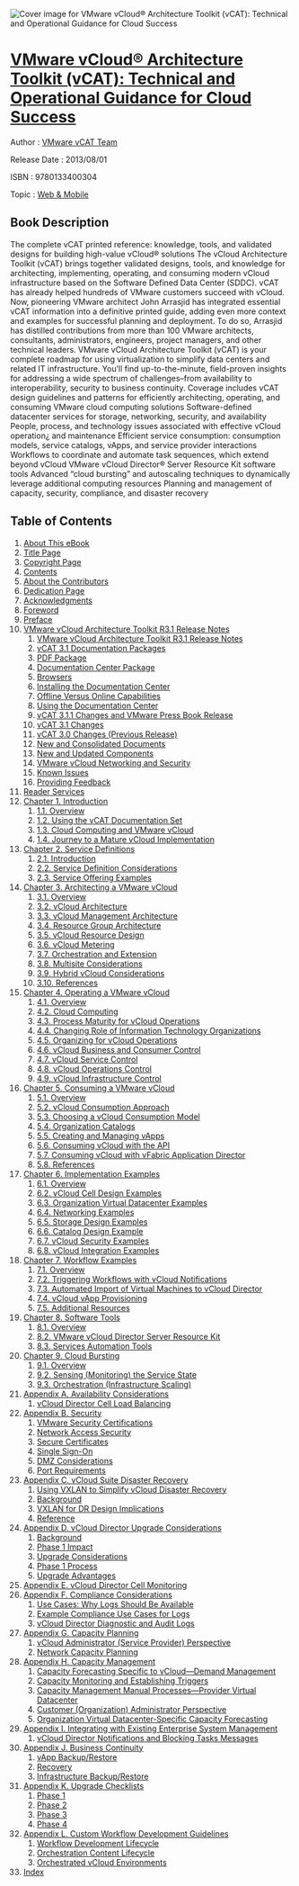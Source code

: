 ![Cover image for VMware vCloud® Architecture Toolkit (vCAT): Technical and Operational Guidance for Cloud Success](https://imgdetail.ebookreading.net/cover/cover/web_mobile/EB9780133400304.jpg)

[VMware vCloud® Architecture Toolkit (vCAT): Technical and Operational Guidance for Cloud Success](https://ebookreading.net/view/book/VMware+vCloud%C2%AE+Architecture+Toolkit+%28vCAT%29%3A+Technical+and+Operational+Guidance+for+Cloud+Success-EB9780133400304_1.html "VMware vCloud® Architecture Toolkit (vCAT): Technical and Operational Guidance for Cloud Success")
====================================================================================================================

Author : [VMware vCAT Team](https://ebookreading.net/search/author/VMware+vCAT+Team)

Release Date : 2013/08/01

ISBN : 9780133400304

Topic : [Web & Mobile](https://ebookreading.net/search/category/web-mobile)

Book Description
-----------------

The complete vCAT printed reference: knowledge, tools, and validated designs for building high-value vCloud® solutions
The vCloud Architecture Toolkit (vCAT) brings together validated designs, tools, and knowledge for architecting, implementing, operating, and consuming modern vCloud infrastructure based on the Software Defined Data Center (SDDC).
vCAT has already helped hundreds of VMware customers succeed with vCloud. Now, pioneering VMware architect John Arrasjid has integrated essential vCAT information into a definitive printed guide, adding even more context and examples for successful planning and deployment. To do so, Arrasjid has distilled contributions from more than 100 VMware architects, consultants, administrators, engineers, project managers, and other technical leaders.
VMware vCloud Architecture Toolkit (vCAT) is your complete roadmap for using virtualization to simplify data centers and related IT infrastructure. You’ll find up-to-the-minute, field-proven insights for addressing a wide spectrum of challenges–from availability to interoperability, security to business continuity.
Coverage includes
vCAT design guidelines and patterns for efficiently architecting, operating, and consuming VMware cloud computing solutions
Software-defined datacenter services for storage, networking, security, and availability
People, process, and technology issues associated with effective vCloud operation¿ and maintenance
Efficient service consumption: consumption models, service catalogs, vApps, and service provider interactions
Workflows to coordinate and automate task sequences, which extend beyond vCloud
VMware vCloud Director® Server Resource Kit software tools
Advanced “cloud bursting” and autoscaling techniques to dynamically leverage additional computing resources
Planning and management of capacity, security, compliance, and disaster recovery
              
Table of Contents
-----------------

1. [About This eBook](https://ebookreading.net/view/book/VMware+vCloud%C2%AE+Architecture+Toolkit+%28vCAT%29%3A+Technical+and+Operational+Guidance+for+Cloud+Success-EB9780133400304_1.html)
1. [Title Page](https://ebookreading.net/view/book/VMware+vCloud%C2%AE+Architecture+Toolkit+%28vCAT%29%3A+Technical+and+Operational+Guidance+for+Cloud+Success-EB9780133400304_3.html)
1. [Copyright Page](https://ebookreading.net/view/book/VMware+vCloud%C2%AE+Architecture+Toolkit+%28vCAT%29%3A+Technical+and+Operational+Guidance+for+Cloud+Success-EB9780133400304_4.html)
1. [Contents](https://ebookreading.net/view/book/VMware+vCloud%C2%AE+Architecture+Toolkit+%28vCAT%29%3A+Technical+and+Operational+Guidance+for+Cloud+Success-EB9780133400304_7.html)
1. [About the Contributors](https://ebookreading.net/view/book/VMware+vCloud%C2%AE+Architecture+Toolkit+%28vCAT%29%3A+Technical+and+Operational+Guidance+for+Cloud+Success-EB9780133400304_8.html)
1. [Dedication Page](https://ebookreading.net/view/book/VMware+vCloud%C2%AE+Architecture+Toolkit+%28vCAT%29%3A+Technical+and+Operational+Guidance+for+Cloud+Success-EB9780133400304_9.html)
1. [Acknowledgments](https://ebookreading.net/view/book/VMware+vCloud%C2%AE+Architecture+Toolkit+%28vCAT%29%3A+Technical+and+Operational+Guidance+for+Cloud+Success-EB9780133400304_11.html)
1. [Foreword](https://ebookreading.net/view/book/VMware+vCloud%C2%AE+Architecture+Toolkit+%28vCAT%29%3A+Technical+and+Operational+Guidance+for+Cloud+Success-EB9780133400304_12.html)
1. [Preface](https://ebookreading.net/view/book/VMware+vCloud%C2%AE+Architecture+Toolkit+%28vCAT%29%3A+Technical+and+Operational+Guidance+for+Cloud+Success-EB9780133400304_13.html)
1. [VMware vCloud Architecture Toolkit R3.1 Release Notes](https://ebookreading.net/view/book/VMware+vCloud%C2%AE+Architecture+Toolkit+%28vCAT%29%3A+Technical+and+Operational+Guidance+for+Cloud+Success-EB9780133400304_14.html)
    1. [VMware vCloud Architecture Toolkit R3.1 Release Notes](https://ebookreading.net/view/book/VMware+vCloud%C2%AE+Architecture+Toolkit+%28vCAT%29%3A+Technical+and+Operational+Guidance+for+Cloud+Success-EB9780133400304_14.html#pref08lev1sec1)
    1. [vCAT 3.1 Documentation Packages](https://ebookreading.net/view/book/VMware+vCloud%C2%AE+Architecture+Toolkit+%28vCAT%29%3A+Technical+and+Operational+Guidance+for+Cloud+Success-EB9780133400304_14.html#pref08lev1sec2)
    1. [PDF Package](https://ebookreading.net/view/book/VMware+vCloud%C2%AE+Architecture+Toolkit+%28vCAT%29%3A+Technical+and+Operational+Guidance+for+Cloud+Success-EB9780133400304_14.html#pref08lev1sec3)
    1. [Documentation Center Package](https://ebookreading.net/view/book/VMware+vCloud%C2%AE+Architecture+Toolkit+%28vCAT%29%3A+Technical+and+Operational+Guidance+for+Cloud+Success-EB9780133400304_14.html#pref08lev1sec4)
    1. [Browsers](https://ebookreading.net/view/book/VMware+vCloud%C2%AE+Architecture+Toolkit+%28vCAT%29%3A+Technical+and+Operational+Guidance+for+Cloud+Success-EB9780133400304_14.html#pref08lev1sec5)
    1. [Installing the Documentation Center](https://ebookreading.net/view/book/VMware+vCloud%C2%AE+Architecture+Toolkit+%28vCAT%29%3A+Technical+and+Operational+Guidance+for+Cloud+Success-EB9780133400304_14.html#pref08lev1sec6)
    1. [Offline Versus Online Capabilities](https://ebookreading.net/view/book/VMware+vCloud%C2%AE+Architecture+Toolkit+%28vCAT%29%3A+Technical+and+Operational+Guidance+for+Cloud+Success-EB9780133400304_14.html#pref08lev1sec7)
    1. [Using the Documentation Center](https://ebookreading.net/view/book/VMware+vCloud%C2%AE+Architecture+Toolkit+%28vCAT%29%3A+Technical+and+Operational+Guidance+for+Cloud+Success-EB9780133400304_14.html#pref08lev1sec8)
    1. [vCAT 3.1.1 Changes and VMware Press Book Release](https://ebookreading.net/view/book/VMware+vCloud%C2%AE+Architecture+Toolkit+%28vCAT%29%3A+Technical+and+Operational+Guidance+for+Cloud+Success-EB9780133400304_14.html#pref08lev1sec9)
    1. [vCAT 3.1 Changes](https://ebookreading.net/view/book/VMware+vCloud%C2%AE+Architecture+Toolkit+%28vCAT%29%3A+Technical+and+Operational+Guidance+for+Cloud+Success-EB9780133400304_14.html#pref08lev1sec10)
    1. [vCAT 3.0 Changes (Previous Release)](https://ebookreading.net/view/book/VMware+vCloud%C2%AE+Architecture+Toolkit+%28vCAT%29%3A+Technical+and+Operational+Guidance+for+Cloud+Success-EB9780133400304_14.html#pref08lev1sec11)
    1. [New and Consolidated Documents](https://ebookreading.net/view/book/VMware+vCloud%C2%AE+Architecture+Toolkit+%28vCAT%29%3A+Technical+and+Operational+Guidance+for+Cloud+Success-EB9780133400304_14.html#pref08lev1sec12)
    1. [New and Updated Components](https://ebookreading.net/view/book/VMware+vCloud%C2%AE+Architecture+Toolkit+%28vCAT%29%3A+Technical+and+Operational+Guidance+for+Cloud+Success-EB9780133400304_14.html#pref08lev1sec13)
    1. [VMware vCloud Networking and Security](https://ebookreading.net/view/book/VMware+vCloud%C2%AE+Architecture+Toolkit+%28vCAT%29%3A+Technical+and+Operational+Guidance+for+Cloud+Success-EB9780133400304_14.html#pref08lev1sec14)
    1. [Known Issues](https://ebookreading.net/view/book/VMware+vCloud%C2%AE+Architecture+Toolkit+%28vCAT%29%3A+Technical+and+Operational+Guidance+for+Cloud+Success-EB9780133400304_14.html#pref08lev1sec15)
    1. [Providing Feedback](https://ebookreading.net/view/book/VMware+vCloud%C2%AE+Architecture+Toolkit+%28vCAT%29%3A+Technical+and+Operational+Guidance+for+Cloud+Success-EB9780133400304_14.html#pref08lev1sec16)
1. [Reader Services](https://ebookreading.net/view/book/VMware+vCloud%C2%AE+Architecture+Toolkit+%28vCAT%29%3A+Technical+and+Operational+Guidance+for+Cloud+Success-EB9780133400304_15.html)
1. [Chapter 1. Introduction](https://ebookreading.net/view/book/VMware+vCloud%C2%AE+Architecture+Toolkit+%28vCAT%29%3A+Technical+and+Operational+Guidance+for+Cloud+Success-EB9780133400304_16.html)
    1. [1.1. Overview](https://ebookreading.net/view/book/VMware+vCloud%C2%AE+Architecture+Toolkit+%28vCAT%29%3A+Technical+and+Operational+Guidance+for+Cloud+Success-EB9780133400304_16.html#ch01lev1sec1)
    1. [1.2. Using the vCAT Documentation Set](https://ebookreading.net/view/book/VMware+vCloud%C2%AE+Architecture+Toolkit+%28vCAT%29%3A+Technical+and+Operational+Guidance+for+Cloud+Success-EB9780133400304_16.html#ch01lev1sec2)
    1. [1.3. Cloud Computing and VMware vCloud](https://ebookreading.net/view/book/VMware+vCloud%C2%AE+Architecture+Toolkit+%28vCAT%29%3A+Technical+and+Operational+Guidance+for+Cloud+Success-EB9780133400304_16.html#ch01lev1sec3)
    1. [1.4. Journey to a Mature vCloud Implementation](https://ebookreading.net/view/book/VMware+vCloud%C2%AE+Architecture+Toolkit+%28vCAT%29%3A+Technical+and+Operational+Guidance+for+Cloud+Success-EB9780133400304_16.html#ch01lev1sec4)
1. [Chapter 2. Service Definitions](https://ebookreading.net/view/book/VMware+vCloud%C2%AE+Architecture+Toolkit+%28vCAT%29%3A+Technical+and+Operational+Guidance+for+Cloud+Success-EB9780133400304_17.html)
    1. [2.1. Introduction](https://ebookreading.net/view/book/VMware+vCloud%C2%AE+Architecture+Toolkit+%28vCAT%29%3A+Technical+and+Operational+Guidance+for+Cloud+Success-EB9780133400304_17.html#ch02lev1sec1)
    1. [2.2. Service Definition Considerations](https://ebookreading.net/view/book/VMware+vCloud%C2%AE+Architecture+Toolkit+%28vCAT%29%3A+Technical+and+Operational+Guidance+for+Cloud+Success-EB9780133400304_17.html#ch02lev1sec2)
    1. [2.3. Service Offering Examples](https://ebookreading.net/view/book/VMware+vCloud%C2%AE+Architecture+Toolkit+%28vCAT%29%3A+Technical+and+Operational+Guidance+for+Cloud+Success-EB9780133400304_17.html#ch02lev1sec3)
1. [Chapter 3. Architecting a VMware vCloud](https://ebookreading.net/view/book/VMware+vCloud%C2%AE+Architecture+Toolkit+%28vCAT%29%3A+Technical+and+Operational+Guidance+for+Cloud+Success-EB9780133400304_18.html)
    1. [3.1. Overview](https://ebookreading.net/view/book/VMware+vCloud%C2%AE+Architecture+Toolkit+%28vCAT%29%3A+Technical+and+Operational+Guidance+for+Cloud+Success-EB9780133400304_18.html#ch03lev1sec1)
    1. [3.2. vCloud Architecture](https://ebookreading.net/view/book/VMware+vCloud%C2%AE+Architecture+Toolkit+%28vCAT%29%3A+Technical+and+Operational+Guidance+for+Cloud+Success-EB9780133400304_18.html#ch03lev1sec2)
    1. [3.3. vCloud Management Architecture](https://ebookreading.net/view/book/VMware+vCloud%C2%AE+Architecture+Toolkit+%28vCAT%29%3A+Technical+and+Operational+Guidance+for+Cloud+Success-EB9780133400304_18.html#ch03lev1sec3)
    1. [3.4. Resource Group Architecture](https://ebookreading.net/view/book/VMware+vCloud%C2%AE+Architecture+Toolkit+%28vCAT%29%3A+Technical+and+Operational+Guidance+for+Cloud+Success-EB9780133400304_18.html#ch03lev1sec4)
    1. [3.5. vCloud Resource Design](https://ebookreading.net/view/book/VMware+vCloud%C2%AE+Architecture+Toolkit+%28vCAT%29%3A+Technical+and+Operational+Guidance+for+Cloud+Success-EB9780133400304_18.html#ch03lev1sec5)
    1. [3.6. vCloud Metering](https://ebookreading.net/view/book/VMware+vCloud%C2%AE+Architecture+Toolkit+%28vCAT%29%3A+Technical+and+Operational+Guidance+for+Cloud+Success-EB9780133400304_18.html#ch03lev1sec6)
    1. [3.7. Orchestration and Extension](https://ebookreading.net/view/book/VMware+vCloud%C2%AE+Architecture+Toolkit+%28vCAT%29%3A+Technical+and+Operational+Guidance+for+Cloud+Success-EB9780133400304_18.html#ch03lev1sec7)
    1. [3.8. Multisite Considerations](https://ebookreading.net/view/book/VMware+vCloud%C2%AE+Architecture+Toolkit+%28vCAT%29%3A+Technical+and+Operational+Guidance+for+Cloud+Success-EB9780133400304_18.html#ch03lev1sec8)
    1. [3.9. Hybrid vCloud Considerations](https://ebookreading.net/view/book/VMware+vCloud%C2%AE+Architecture+Toolkit+%28vCAT%29%3A+Technical+and+Operational+Guidance+for+Cloud+Success-EB9780133400304_18.html#ch03lev1sec9)
    1. [3.10. References](https://ebookreading.net/view/book/VMware+vCloud%C2%AE+Architecture+Toolkit+%28vCAT%29%3A+Technical+and+Operational+Guidance+for+Cloud+Success-EB9780133400304_18.html#ch03lev1sec10)
1. [Chapter 4. Operating a VMware vCloud](https://ebookreading.net/view/book/VMware+vCloud%C2%AE+Architecture+Toolkit+%28vCAT%29%3A+Technical+and+Operational+Guidance+for+Cloud+Success-EB9780133400304_19.html)
    1. [4.1. Overview](https://ebookreading.net/view/book/VMware+vCloud%C2%AE+Architecture+Toolkit+%28vCAT%29%3A+Technical+and+Operational+Guidance+for+Cloud+Success-EB9780133400304_19.html#ch04lev1sec1)
    1. [4.2. Cloud Computing](https://ebookreading.net/view/book/VMware+vCloud%C2%AE+Architecture+Toolkit+%28vCAT%29%3A+Technical+and+Operational+Guidance+for+Cloud+Success-EB9780133400304_19.html#ch04lev1sec2)
    1. [4.3. Process Maturity for vCloud Operations](https://ebookreading.net/view/book/VMware+vCloud%C2%AE+Architecture+Toolkit+%28vCAT%29%3A+Technical+and+Operational+Guidance+for+Cloud+Success-EB9780133400304_19.html#ch04lev1sec3)
    1. [4.4. Changing Role of Information Technology Organizations](https://ebookreading.net/view/book/VMware+vCloud%C2%AE+Architecture+Toolkit+%28vCAT%29%3A+Technical+and+Operational+Guidance+for+Cloud+Success-EB9780133400304_19.html#ch04lev1sec4)
    1. [4.5. Organizing for vCloud Operations](https://ebookreading.net/view/book/VMware+vCloud%C2%AE+Architecture+Toolkit+%28vCAT%29%3A+Technical+and+Operational+Guidance+for+Cloud+Success-EB9780133400304_19.html#ch04lev1sec5)
    1. [4.6. vCloud Business and Consumer Control](https://ebookreading.net/view/book/VMware+vCloud%C2%AE+Architecture+Toolkit+%28vCAT%29%3A+Technical+and+Operational+Guidance+for+Cloud+Success-EB9780133400304_19.html#ch04lev1sec6)
    1. [4.7. vCloud Service Control](https://ebookreading.net/view/book/VMware+vCloud%C2%AE+Architecture+Toolkit+%28vCAT%29%3A+Technical+and+Operational+Guidance+for+Cloud+Success-EB9780133400304_19.html#ch04lev1sec7)
    1. [4.8. vCloud Operations Control](https://ebookreading.net/view/book/VMware+vCloud%C2%AE+Architecture+Toolkit+%28vCAT%29%3A+Technical+and+Operational+Guidance+for+Cloud+Success-EB9780133400304_19.html#ch04lev1sec8)
    1. [4.9. vCloud Infrastructure Control](https://ebookreading.net/view/book/VMware+vCloud%C2%AE+Architecture+Toolkit+%28vCAT%29%3A+Technical+and+Operational+Guidance+for+Cloud+Success-EB9780133400304_19.html#ch04lev1sec9)
1. [Chapter 5. Consuming a VMware vCloud](https://ebookreading.net/view/book/VMware+vCloud%C2%AE+Architecture+Toolkit+%28vCAT%29%3A+Technical+and+Operational+Guidance+for+Cloud+Success-EB9780133400304_20.html)
    1. [5.1. Overview](https://ebookreading.net/view/book/VMware+vCloud%C2%AE+Architecture+Toolkit+%28vCAT%29%3A+Technical+and+Operational+Guidance+for+Cloud+Success-EB9780133400304_20.html#ch05lev1sec1)
    1. [5.2. vCloud Consumption Approach](https://ebookreading.net/view/book/VMware+vCloud%C2%AE+Architecture+Toolkit+%28vCAT%29%3A+Technical+and+Operational+Guidance+for+Cloud+Success-EB9780133400304_20.html#ch05lev1sec2)
    1. [5.3. Choosing a vCloud Consumption Model](https://ebookreading.net/view/book/VMware+vCloud%C2%AE+Architecture+Toolkit+%28vCAT%29%3A+Technical+and+Operational+Guidance+for+Cloud+Success-EB9780133400304_20.html#ch05lev1sec3)
    1. [5.4. Organization Catalogs](https://ebookreading.net/view/book/VMware+vCloud%C2%AE+Architecture+Toolkit+%28vCAT%29%3A+Technical+and+Operational+Guidance+for+Cloud+Success-EB9780133400304_20.html#ch05lev1sec4)
    1. [5.5. Creating and Managing vApps](https://ebookreading.net/view/book/VMware+vCloud%C2%AE+Architecture+Toolkit+%28vCAT%29%3A+Technical+and+Operational+Guidance+for+Cloud+Success-EB9780133400304_20.html#ch05lev1sec5)
    1. [5.6. Consuming vCloud with the API](https://ebookreading.net/view/book/VMware+vCloud%C2%AE+Architecture+Toolkit+%28vCAT%29%3A+Technical+and+Operational+Guidance+for+Cloud+Success-EB9780133400304_20.html#ch05lev1sec6)
    1. [5.7. Consuming vCloud with vFabric Application Director](https://ebookreading.net/view/book/VMware+vCloud%C2%AE+Architecture+Toolkit+%28vCAT%29%3A+Technical+and+Operational+Guidance+for+Cloud+Success-EB9780133400304_20.html#ch05lev1sec7)
    1. [5.8. References](https://ebookreading.net/view/book/VMware+vCloud%C2%AE+Architecture+Toolkit+%28vCAT%29%3A+Technical+and+Operational+Guidance+for+Cloud+Success-EB9780133400304_20.html#ch05lev1sec8)
1. [Chapter 6. Implementation Examples](https://ebookreading.net/view/book/VMware+vCloud%C2%AE+Architecture+Toolkit+%28vCAT%29%3A+Technical+and+Operational+Guidance+for+Cloud+Success-EB9780133400304_21.html)
    1. [6.1. Overview](https://ebookreading.net/view/book/VMware+vCloud%C2%AE+Architecture+Toolkit+%28vCAT%29%3A+Technical+and+Operational+Guidance+for+Cloud+Success-EB9780133400304_21.html#ch06lev1sec1)
    1. [6.2. vCloud Cell Design Examples](https://ebookreading.net/view/book/VMware+vCloud%C2%AE+Architecture+Toolkit+%28vCAT%29%3A+Technical+and+Operational+Guidance+for+Cloud+Success-EB9780133400304_21.html#ch06lev1sec2)
    1. [6.3. Organization Virtual Datacenter Examples](https://ebookreading.net/view/book/VMware+vCloud%C2%AE+Architecture+Toolkit+%28vCAT%29%3A+Technical+and+Operational+Guidance+for+Cloud+Success-EB9780133400304_21.html#ch06lev1sec3)
    1. [6.4. Networking Examples](https://ebookreading.net/view/book/VMware+vCloud%C2%AE+Architecture+Toolkit+%28vCAT%29%3A+Technical+and+Operational+Guidance+for+Cloud+Success-EB9780133400304_21.html#ch06lev1sec4)
    1. [6.5. Storage Design Examples](https://ebookreading.net/view/book/VMware+vCloud%C2%AE+Architecture+Toolkit+%28vCAT%29%3A+Technical+and+Operational+Guidance+for+Cloud+Success-EB9780133400304_21.html#ch06lev1sec5)
    1. [6.6. Catalog Design Example](https://ebookreading.net/view/book/VMware+vCloud%C2%AE+Architecture+Toolkit+%28vCAT%29%3A+Technical+and+Operational+Guidance+for+Cloud+Success-EB9780133400304_22.html#ch06lev1sec6)
    1. [6.7. vCloud Security Examples](https://ebookreading.net/view/book/VMware+vCloud%C2%AE+Architecture+Toolkit+%28vCAT%29%3A+Technical+and+Operational+Guidance+for+Cloud+Success-EB9780133400304_22.html#ch06lev1sec7)
    1. [6.8. vCloud Integration Examples](https://ebookreading.net/view/book/VMware+vCloud%C2%AE+Architecture+Toolkit+%28vCAT%29%3A+Technical+and+Operational+Guidance+for+Cloud+Success-EB9780133400304_22.html#ch06lev1sec8)
1. [Chapter 7. Workflow Examples](https://ebookreading.net/view/book/VMware+vCloud%C2%AE+Architecture+Toolkit+%28vCAT%29%3A+Technical+and+Operational+Guidance+for+Cloud+Success-EB9780133400304_23.html)
    1. [7.1. Overview](https://ebookreading.net/view/book/VMware+vCloud%C2%AE+Architecture+Toolkit+%28vCAT%29%3A+Technical+and+Operational+Guidance+for+Cloud+Success-EB9780133400304_23.html#ch07lev1sec1)
    1. [7.2. Triggering Workflows with vCloud Notifications](https://ebookreading.net/view/book/VMware+vCloud%C2%AE+Architecture+Toolkit+%28vCAT%29%3A+Technical+and+Operational+Guidance+for+Cloud+Success-EB9780133400304_23.html#ch07lev1sec2)
    1. [7.3. Automated Import of Virtual Machines to vCloud Director](https://ebookreading.net/view/book/VMware+vCloud%C2%AE+Architecture+Toolkit+%28vCAT%29%3A+Technical+and+Operational+Guidance+for+Cloud+Success-EB9780133400304_23.html#ch07lev1sec3)
    1. [7.4. vCloud vApp Provisioning](https://ebookreading.net/view/book/VMware+vCloud%C2%AE+Architecture+Toolkit+%28vCAT%29%3A+Technical+and+Operational+Guidance+for+Cloud+Success-EB9780133400304_23.html#ch07lev1sec4)
    1. [7.5. Additional Resources](https://ebookreading.net/view/book/VMware+vCloud%C2%AE+Architecture+Toolkit+%28vCAT%29%3A+Technical+and+Operational+Guidance+for+Cloud+Success-EB9780133400304_23.html#ch07lev1sec5)
1. [Chapter 8. Software Tools](https://ebookreading.net/view/book/VMware+vCloud%C2%AE+Architecture+Toolkit+%28vCAT%29%3A+Technical+and+Operational+Guidance+for+Cloud+Success-EB9780133400304_24.html)
    1. [8.1. Overview](https://ebookreading.net/view/book/VMware+vCloud%C2%AE+Architecture+Toolkit+%28vCAT%29%3A+Technical+and+Operational+Guidance+for+Cloud+Success-EB9780133400304_24.html#ch08lev1sec1)
    1. [8.2. VMware vCloud Director Server Resource Kit](https://ebookreading.net/view/book/VMware+vCloud%C2%AE+Architecture+Toolkit+%28vCAT%29%3A+Technical+and+Operational+Guidance+for+Cloud+Success-EB9780133400304_24.html#ch08lev1sec2)
    1. [8.3. Services Automation Tools](https://ebookreading.net/view/book/VMware+vCloud%C2%AE+Architecture+Toolkit+%28vCAT%29%3A+Technical+and+Operational+Guidance+for+Cloud+Success-EB9780133400304_24.html#ch08lev1sec3)
1. [Chapter 9. Cloud Bursting](https://ebookreading.net/view/book/VMware+vCloud%C2%AE+Architecture+Toolkit+%28vCAT%29%3A+Technical+and+Operational+Guidance+for+Cloud+Success-EB9780133400304_25.html)
    1. [9.1. Overview](https://ebookreading.net/view/book/VMware+vCloud%C2%AE+Architecture+Toolkit+%28vCAT%29%3A+Technical+and+Operational+Guidance+for+Cloud+Success-EB9780133400304_25.html#ch09lev1sec1)
    1. [9.2. Sensing (Monitoring) the Service State](https://ebookreading.net/view/book/VMware+vCloud%C2%AE+Architecture+Toolkit+%28vCAT%29%3A+Technical+and+Operational+Guidance+for+Cloud+Success-EB9780133400304_25.html#ch09lev1sec2)
    1. [9.3. Orchestration (Infrastructure Scaling)](https://ebookreading.net/view/book/VMware+vCloud%C2%AE+Architecture+Toolkit+%28vCAT%29%3A+Technical+and+Operational+Guidance+for+Cloud+Success-EB9780133400304_25.html#ch09lev1sec3)
1. [Appendix A. Availability Considerations](https://ebookreading.net/view/book/VMware+vCloud%C2%AE+Architecture+Toolkit+%28vCAT%29%3A+Technical+and+Operational+Guidance+for+Cloud+Success-EB9780133400304_26.html)
    1. [vCloud Director Cell Load Balancing](https://ebookreading.net/view/book/VMware+vCloud%C2%AE+Architecture+Toolkit+%28vCAT%29%3A+Technical+and+Operational+Guidance+for+Cloud+Success-EB9780133400304_26.html#app01lev1sec1)
1. [Appendix B. Security](https://ebookreading.net/view/book/VMware+vCloud%C2%AE+Architecture+Toolkit+%28vCAT%29%3A+Technical+and+Operational+Guidance+for+Cloud+Success-EB9780133400304_27.html)
    1. [VMware Security Certifications](https://ebookreading.net/view/book/VMware+vCloud%C2%AE+Architecture+Toolkit+%28vCAT%29%3A+Technical+and+Operational+Guidance+for+Cloud+Success-EB9780133400304_27.html#app02lev1sec1)
    1. [Network Access Security](https://ebookreading.net/view/book/VMware+vCloud%C2%AE+Architecture+Toolkit+%28vCAT%29%3A+Technical+and+Operational+Guidance+for+Cloud+Success-EB9780133400304_27.html#app02lev1sec2)
    1. [Secure Certificates](https://ebookreading.net/view/book/VMware+vCloud%C2%AE+Architecture+Toolkit+%28vCAT%29%3A+Technical+and+Operational+Guidance+for+Cloud+Success-EB9780133400304_27.html#app02lev1sec3)
    1. [Single Sign-On](https://ebookreading.net/view/book/VMware+vCloud%C2%AE+Architecture+Toolkit+%28vCAT%29%3A+Technical+and+Operational+Guidance+for+Cloud+Success-EB9780133400304_27.html#app02lev1sec4)
    1. [DMZ Considerations](https://ebookreading.net/view/book/VMware+vCloud%C2%AE+Architecture+Toolkit+%28vCAT%29%3A+Technical+and+Operational+Guidance+for+Cloud+Success-EB9780133400304_27.html#app02lev1sec5)
    1. [Port Requirements](https://ebookreading.net/view/book/VMware+vCloud%C2%AE+Architecture+Toolkit+%28vCAT%29%3A+Technical+and+Operational+Guidance+for+Cloud+Success-EB9780133400304_27.html#app02lev1sec6)
1. [Appendix C. vCloud Suite Disaster Recovery](https://ebookreading.net/view/book/VMware+vCloud%C2%AE+Architecture+Toolkit+%28vCAT%29%3A+Technical+and+Operational+Guidance+for+Cloud+Success-EB9780133400304_28.html)
    1. [Using VXLAN to Simplify vCloud Disaster Recovery](https://ebookreading.net/view/book/VMware+vCloud%C2%AE+Architecture+Toolkit+%28vCAT%29%3A+Technical+and+Operational+Guidance+for+Cloud+Success-EB9780133400304_28.html#app03lev1sec1)
    1. [Background](https://ebookreading.net/view/book/VMware+vCloud%C2%AE+Architecture+Toolkit+%28vCAT%29%3A+Technical+and+Operational+Guidance+for+Cloud+Success-EB9780133400304_28.html#app03lev1sec2)
    1. [VXLAN for DR Design Implications](https://ebookreading.net/view/book/VMware+vCloud%C2%AE+Architecture+Toolkit+%28vCAT%29%3A+Technical+and+Operational+Guidance+for+Cloud+Success-EB9780133400304_28.html#app03lev1sec3)
    1. [Reference](https://ebookreading.net/view/book/VMware+vCloud%C2%AE+Architecture+Toolkit+%28vCAT%29%3A+Technical+and+Operational+Guidance+for+Cloud+Success-EB9780133400304_28.html#app03lev1sec4)
1. [Appendix D. vCloud Director Upgrade Considerations](https://ebookreading.net/view/book/VMware+vCloud%C2%AE+Architecture+Toolkit+%28vCAT%29%3A+Technical+and+Operational+Guidance+for+Cloud+Success-EB9780133400304_29.html)
    1. [Background](https://ebookreading.net/view/book/VMware+vCloud%C2%AE+Architecture+Toolkit+%28vCAT%29%3A+Technical+and+Operational+Guidance+for+Cloud+Success-EB9780133400304_29.html#app04lev1sec1)
    1. [Phase 1 Impact](https://ebookreading.net/view/book/VMware+vCloud%C2%AE+Architecture+Toolkit+%28vCAT%29%3A+Technical+and+Operational+Guidance+for+Cloud+Success-EB9780133400304_29.html#app04lev1sec2)
    1. [Upgrade Considerations](https://ebookreading.net/view/book/VMware+vCloud%C2%AE+Architecture+Toolkit+%28vCAT%29%3A+Technical+and+Operational+Guidance+for+Cloud+Success-EB9780133400304_29.html#app04lev1sec3)
    1. [Phase 1 Process](https://ebookreading.net/view/book/VMware+vCloud%C2%AE+Architecture+Toolkit+%28vCAT%29%3A+Technical+and+Operational+Guidance+for+Cloud+Success-EB9780133400304_29.html#app04lev1sec4)
    1. [Upgrade Advantages](https://ebookreading.net/view/book/VMware+vCloud%C2%AE+Architecture+Toolkit+%28vCAT%29%3A+Technical+and+Operational+Guidance+for+Cloud+Success-EB9780133400304_29.html#app04lev1sec5)
1. [Appendix E. vCloud Director Cell Monitoring](https://ebookreading.net/view/book/VMware+vCloud%C2%AE+Architecture+Toolkit+%28vCAT%29%3A+Technical+and+Operational+Guidance+for+Cloud+Success-EB9780133400304_31.html)
1. [Appendix F. Compliance Considerations](https://ebookreading.net/view/book/VMware+vCloud%C2%AE+Architecture+Toolkit+%28vCAT%29%3A+Technical+and+Operational+Guidance+for+Cloud+Success-EB9780133400304_0.html)
    1. [Use Cases: Why Logs Should Be Available](https://ebookreading.net/view/book/VMware+vCloud%C2%AE+Architecture+Toolkit+%28vCAT%29%3A+Technical+and+Operational+Guidance+for+Cloud+Success-EB9780133400304_0.html#app06lev1sec1)
    1. [Example Compliance Use Cases for Logs](https://ebookreading.net/view/book/VMware+vCloud%C2%AE+Architecture+Toolkit+%28vCAT%29%3A+Technical+and+Operational+Guidance+for+Cloud+Success-EB9780133400304_0.html#app06lev1sec2)
    1. [vCloud Director Diagnostic and Audit Logs](https://ebookreading.net/view/book/VMware+vCloud%C2%AE+Architecture+Toolkit+%28vCAT%29%3A+Technical+and+Operational+Guidance+for+Cloud+Success-EB9780133400304_0.html#app06lev1sec3)
1. [Appendix G. Capacity Planning](https://ebookreading.net/view/book/VMware+vCloud%C2%AE+Architecture+Toolkit+%28vCAT%29%3A+Technical+and+Operational+Guidance+for+Cloud+Success-EB9780133400304_32.html)
    1. [vCloud Administrator (Service Provider) Perspective](https://ebookreading.net/view/book/VMware+vCloud%C2%AE+Architecture+Toolkit+%28vCAT%29%3A+Technical+and+Operational+Guidance+for+Cloud+Success-EB9780133400304_32.html#app07lev1sec1)
    1. [Network Capacity Planning](https://ebookreading.net/view/book/VMware+vCloud%C2%AE+Architecture+Toolkit+%28vCAT%29%3A+Technical+and+Operational+Guidance+for+Cloud+Success-EB9780133400304_32.html#app07lev1sec2)
1. [Appendix H. Capacity Management](https://ebookreading.net/view/book/VMware+vCloud%C2%AE+Architecture+Toolkit+%28vCAT%29%3A+Technical+and+Operational+Guidance+for+Cloud+Success-EB9780133400304_33.html)
    1. [Capacity Forecasting Specific to vCloud—Demand Management](https://ebookreading.net/view/book/VMware+vCloud%C2%AE+Architecture+Toolkit+%28vCAT%29%3A+Technical+and+Operational+Guidance+for+Cloud+Success-EB9780133400304_33.html#app08lev1sec1)
    1. [Capacity Monitoring and Establishing Triggers](https://ebookreading.net/view/book/VMware+vCloud%C2%AE+Architecture+Toolkit+%28vCAT%29%3A+Technical+and+Operational+Guidance+for+Cloud+Success-EB9780133400304_33.html#app08lev1sec2)
    1. [Capacity Management Manual Processes—Provider Virtual Datacenter](https://ebookreading.net/view/book/VMware+vCloud%C2%AE+Architecture+Toolkit+%28vCAT%29%3A+Technical+and+Operational+Guidance+for+Cloud+Success-EB9780133400304_33.html#app08lev1sec3)
    1. [Customer (Organization) Administrator Perspective](https://ebookreading.net/view/book/VMware+vCloud%C2%AE+Architecture+Toolkit+%28vCAT%29%3A+Technical+and+Operational+Guidance+for+Cloud+Success-EB9780133400304_33.html#app08lev1sec4)
    1. [Organization Virtual Datacenter-Specific Capacity Forecasting](https://ebookreading.net/view/book/VMware+vCloud%C2%AE+Architecture+Toolkit+%28vCAT%29%3A+Technical+and+Operational+Guidance+for+Cloud+Success-EB9780133400304_33.html#app08lev1sec5)
1. [Appendix I. Integrating with Existing Enterprise System Management](https://ebookreading.net/view/book/VMware+vCloud%C2%AE+Architecture+Toolkit+%28vCAT%29%3A+Technical+and+Operational+Guidance+for+Cloud+Success-EB9780133400304_34.html)
    1. [vCloud Director Notifications and Blocking Tasks Messages](https://ebookreading.net/view/book/VMware+vCloud%C2%AE+Architecture+Toolkit+%28vCAT%29%3A+Technical+and+Operational+Guidance+for+Cloud+Success-EB9780133400304_34.html#app09lev1sec1)
1. [Appendix J. Business Continuity](https://ebookreading.net/view/book/VMware+vCloud%C2%AE+Architecture+Toolkit+%28vCAT%29%3A+Technical+and+Operational+Guidance+for+Cloud+Success-EB9780133400304_35.html)
    1. [vApp Backup/Restore](https://ebookreading.net/view/book/VMware+vCloud%C2%AE+Architecture+Toolkit+%28vCAT%29%3A+Technical+and+Operational+Guidance+for+Cloud+Success-EB9780133400304_35.html#app10lev1sec1)
    1. [Recovery](https://ebookreading.net/view/book/VMware+vCloud%C2%AE+Architecture+Toolkit+%28vCAT%29%3A+Technical+and+Operational+Guidance+for+Cloud+Success-EB9780133400304_35.html#app10lev1sec2)
    1. [Infrastructure Backup/Restore](https://ebookreading.net/view/book/VMware+vCloud%C2%AE+Architecture+Toolkit+%28vCAT%29%3A+Technical+and+Operational+Guidance+for+Cloud+Success-EB9780133400304_35.html#app10lev1sec3)
1. [Appendix K. Upgrade Checklists](https://ebookreading.net/view/book/VMware+vCloud%C2%AE+Architecture+Toolkit+%28vCAT%29%3A+Technical+and+Operational+Guidance+for+Cloud+Success-EB9780133400304_37.html)
    1. [Phase 1](https://ebookreading.net/view/book/VMware+vCloud%C2%AE+Architecture+Toolkit+%28vCAT%29%3A+Technical+and+Operational+Guidance+for+Cloud+Success-EB9780133400304_37.html#app11lev1sec1)
    1. [Phase 2](https://ebookreading.net/view/book/VMware+vCloud%C2%AE+Architecture+Toolkit+%28vCAT%29%3A+Technical+and+Operational+Guidance+for+Cloud+Success-EB9780133400304_37.html#app11lev1sec2)
    1. [Phase 3](https://ebookreading.net/view/book/VMware+vCloud%C2%AE+Architecture+Toolkit+%28vCAT%29%3A+Technical+and+Operational+Guidance+for+Cloud+Success-EB9780133400304_37.html#app11lev1sec3)
    1. [Phase 4](https://ebookreading.net/view/book/VMware+vCloud%C2%AE+Architecture+Toolkit+%28vCAT%29%3A+Technical+and+Operational+Guidance+for+Cloud+Success-EB9780133400304_37.html#app11lev1sec4)
1. [Appendix L. Custom Workflow Development Guidelines](https://ebookreading.net/view/book/VMware+vCloud%C2%AE+Architecture+Toolkit+%28vCAT%29%3A+Technical+and+Operational+Guidance+for+Cloud+Success-EB9780133400304_38.html)
    1. [Workflow Development Lifecycle](https://ebookreading.net/view/book/VMware+vCloud%C2%AE+Architecture+Toolkit+%28vCAT%29%3A+Technical+and+Operational+Guidance+for+Cloud+Success-EB9780133400304_38.html#app12lev1sec1)
    1. [Orchestration Content Lifecycle](https://ebookreading.net/view/book/VMware+vCloud%C2%AE+Architecture+Toolkit+%28vCAT%29%3A+Technical+and+Operational+Guidance+for+Cloud+Success-EB9780133400304_38.html#app12lev1sec2)
    1. [Orchestrated vCloud Environments](https://ebookreading.net/view/book/VMware+vCloud%C2%AE+Architecture+Toolkit+%28vCAT%29%3A+Technical+and+Operational+Guidance+for+Cloud+Success-EB9780133400304_38.html#app12lev1sec3)
1. [Index](https://ebookreading.net/view/book/VMware+vCloud%C2%AE+Architecture+Toolkit+%28vCAT%29%3A+Technical+and+Operational+Guidance+for+Cloud+Success-EB9780133400304_39.html)
